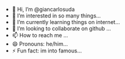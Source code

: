 - 👋 Hi, I’m @giancarlosuda
- 👀 I’m interested in so many things...
- 🌱 I’m currently learning things on internet...
- 💞️ I’m looking to collaborate on github  ...
- 📫 How to reach me ...
- 😄 Pronouns: he/him...
- ⚡ Fun fact: im into famous...

<!---
giancarlosuda/giancarlosuda is a ✨ special ✨ repository because its `README.md` (this file) appears on your GitHub profile.
You can click the Preview link to take a look at your changes.
--->
